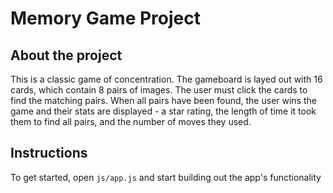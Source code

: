 # Memory Game Project

## About the project
This is a classic game of concentration. The gameboard is layed out with 16 cards, which contain 8 pairs of images. The user must click the cards to find the matching pairs. When all pairs have been found, the user wins the game and their stats are displayed - a star rating, the length of time it took them to find all pairs, and the number of moves they used. 


## Instructions

To get started, open `js/app.js` and start building out the app's functionality

